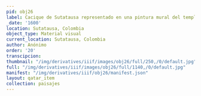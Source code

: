```yaml
---
pid: obj26
label: Cacique de Sutatausa representado en una pintura mural del templo doctrinero
_date: '1600'
location: Sutatausa, Colombia
object_type: Material visual
current_location: Sutatausa, Colombia
author: Anónimo
order: '20'
transcipcion:
thumbnail: "/img/derivatives/iiif/images/obj26/full/250,/0/default.jpg"
full: "/img/derivatives/iiif/images/obj26/full/1140,/0/default.jpg"
manifest: "/img/derivatives/iiif/obj26/manifest.json"
layout: qatar_item
collection: paisajes
---
```


